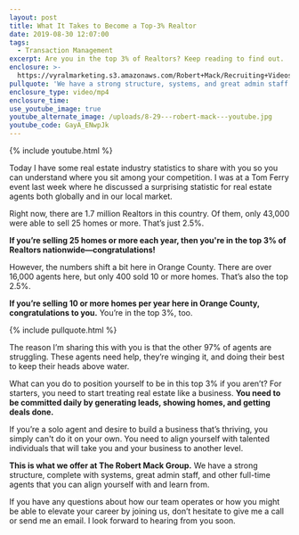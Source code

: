 ```yaml
---
layout: post
title: What It Takes to Become a Top-3% Realtor
date: 2019-08-30 12:07:00
tags:
  - Transaction Management
excerpt: Are you in the top 3% of Realtors? Keep reading to find out.
enclosure: >-
  https://vyralmarketing.s3.amazonaws.com/Robert+Mack/Recruiting+Videos/What+It+Takes+to+Become+a+Top-3%25+Realtor.mp4
pullquote: 'We have a strong structure, systems, and great admin staff.'
enclosure_type: video/mp4
enclosure_time:
use_youtube_image: true
youtube_alternate_image: /uploads/8-29---robert-mack---youtube.jpg
youtube_code: GayA_ENwpJk
---
```


{% include youtube.html %}

Today I have some real estate industry statistics to share with you so you can understand where you sit among your competition. I was at a Tom Ferry event last week where he discussed a surprising statistic for real estate agents both globally and in our local market.

Right now, there are 1.7 million Realtors in this country. Of them, only 43,000 were able to sell 25 homes or more. That’s just 2.5%.&nbsp;

**If you’re selling 25 homes or more each year, then you're in the top 3% of Realtors nationwide—congratulations\!**

However, the numbers shift a bit here in Orange County. There are over 16,000 agents here, but only 400 sold 10 or more homes. That’s also the top 2.5%.

**If you’re selling 10 or more homes per year here in Orange County, congratulations to you.** You’re in the top 3%, too.

{% include pullquote.html %}

The reason I’m sharing this with you is that the other 97% of agents are struggling. These agents need help, they’re winging it, and doing their best to keep their heads above water.

What can you do to position yourself to be in this top 3% if you aren’t? For starters, you need to start treating real estate like a business. **You need to be committed daily by generating leads, showing homes, and getting deals done.**

If you’re a solo agent and desire to build a business that’s thriving, you simply can't do it on your own. You need to align yourself with talented individuals that will take you and your business to another level.&nbsp;

**This is what we offer at The Robert Mack Group.** We have a strong structure, complete with systems, great admin staff, and other full-time agents that you can align yourself with and learn from.

If you have any questions about how our team operates or how you might be able to elevate your career by joining us, don’t hesitate to give me a call or send me an email. I look forward to hearing from you soon.